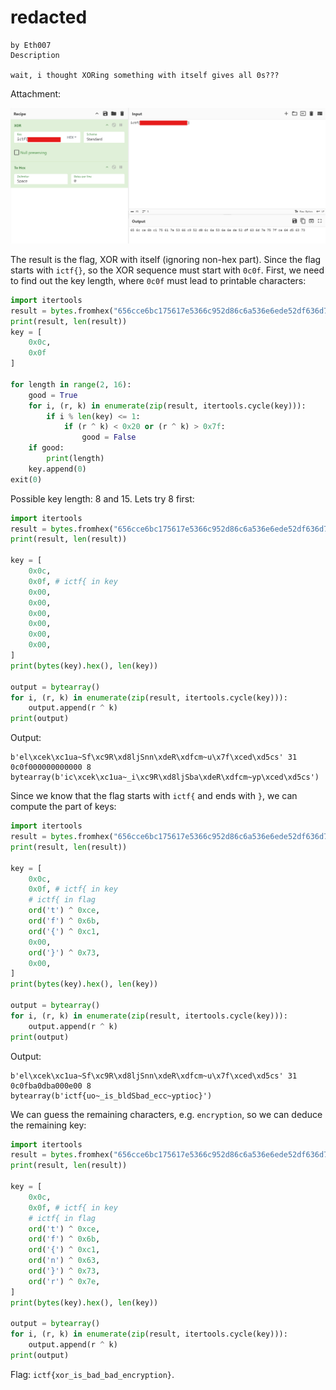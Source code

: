 # redacted

```
by Eth007
Description

wait, i thought XORing something with itself gives all 0s???
```

Attachment:

![](./redacted.png)

The result is the flag, XOR with itself (ignoring non-hex part). Since the flag starts with `ictf{}`, so the XOR sequence must start with `0c0f`. First, we need to find out the key length, where `0c0f` must lead to printable characters:

```python
import itertools
result = bytes.fromhex("656cce6bc175617e5366c952d86c6a536e6ede52df636d7e757fce64d56373")
print(result, len(result))
key = [
    0x0c,
    0x0f
]

for length in range(2, 16):
    good = True
    for i, (r, k) in enumerate(zip(result, itertools.cycle(key))):
        if i % len(key) <= 1:
            if (r ^ k) < 0x20 or (r ^ k) > 0x7f:
                good = False
    if good:
        print(length)
    key.append(0)
exit(0)
```

Possible key length: 8 and 15. Lets try 8 first:

```python
import itertools
result = bytes.fromhex("656cce6bc175617e5366c952d86c6a536e6ede52df636d7e757fce64d56373")
print(result, len(result))

key = [
    0x0c,
    0x0f, # ictf{ in key
    0x00,
    0x00,
    0x00,
    0x00,
    0x00,
    0x00,
]
print(bytes(key).hex(), len(key))

output = bytearray()
for i, (r, k) in enumerate(zip(result, itertools.cycle(key))):
    output.append(r ^ k)
print(output)
```

Output:

```
b'el\xcek\xc1ua~Sf\xc9R\xd8ljSnn\xdeR\xdfcm~u\x7f\xced\xd5cs' 31
0c0f000000000000 8
bytearray(b'ic\xcek\xc1ua~_i\xc9R\xd8ljSba\xdeR\xdfcm~yp\xced\xd5cs')
```

Since we know that the flag starts with `ictf{` and ends with `}`, we can compute the part of keys:

```python
import itertools
result = bytes.fromhex("656cce6bc175617e5366c952d86c6a536e6ede52df636d7e757fce64d56373")
print(result, len(result))

key = [
    0x0c,
    0x0f, # ictf{ in key
    # ictf{ in flag
    ord('t') ^ 0xce,
    ord('f') ^ 0x6b,
    ord('{') ^ 0xc1,
    0x00,
    ord('}') ^ 0x73,
    0x00,
]
print(bytes(key).hex(), len(key))

output = bytearray()
for i, (r, k) in enumerate(zip(result, itertools.cycle(key))):
    output.append(r ^ k)
print(output)
```

Output:

```
b'el\xcek\xc1ua~Sf\xc9R\xd8ljSnn\xdeR\xdfcm~u\x7f\xced\xd5cs' 31
0c0fba0dba000e00 8
bytearray(b'ictf{uo~_is_bldSbad_ecc~yptioc}')
```

We can guess the remaining characters, e.g. `encryption`, so we can deduce the remaining key:

```python
import itertools
result = bytes.fromhex("656cce6bc175617e5366c952d86c6a536e6ede52df636d7e757fce64d56373")
print(result, len(result))

key = [
    0x0c,
    0x0f, # ictf{ in key
    # ictf{ in flag
    ord('t') ^ 0xce,
    ord('f') ^ 0x6b,
    ord('{') ^ 0xc1,
    ord('n') ^ 0x63,
    ord('}') ^ 0x73,
    ord('r') ^ 0x7e,
]
print(bytes(key).hex(), len(key))

output = bytearray()
for i, (r, k) in enumerate(zip(result, itertools.cycle(key))):
    output.append(r ^ k)
print(output)
```

Flag: `ictf{xor_is_bad_bad_encryption}`.
